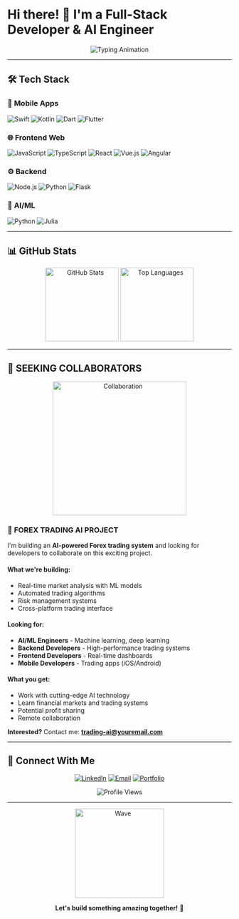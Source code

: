 # Hi there! 👋 I'm a Full-Stack Developer & AI Engineer

<div align="center">
  <img src="https://readme-typing-svg.herokuapp.com?font=Fira+Code&size=24&duration=3000&pause=1000&color=00D4FF&center=true&vCenter=true&width=500&lines=Full-Stack+Developer;AI%2FML+Engineer;Mobile+App+Developer" alt="Typing Animation"/>
</div>

---

## 🛠️ Tech Stack

### 📱 **Mobile Apps**
![Swift](https://img.shields.io/badge/Swift-FA7343?style=flat-square&logo=swift&logoColor=white)
![Kotlin](https://img.shields.io/badge/Kotlin-0095D5?style=flat-square&logo=kotlin&logoColor=white)
![Dart](https://img.shields.io/badge/Dart-0175C2?style=flat-square&logo=dart&logoColor=white)
![Flutter](https://img.shields.io/badge/Flutter-02569B?style=flat-square&logo=flutter&logoColor=white)

### 🌐 **Frontend Web**
![JavaScript](https://img.shields.io/badge/JavaScript-F7DF1E?style=flat-square&logo=javascript&logoColor=black)
![TypeScript](https://img.shields.io/badge/TypeScript-007ACC?style=flat-square&logo=typescript&logoColor=white)
![React](https://img.shields.io/badge/React-61DAFB?style=flat-square&logo=react&logoColor=black)
![Vue.js](https://img.shields.io/badge/Vue.js-4FC08D?style=flat-square&logo=vue.js&logoColor=white)
![Angular](https://img.shields.io/badge/Angular-DD0031?style=flat-square&logo=angular&logoColor=white)

### ⚙️ **Backend**
![Node.js](https://img.shields.io/badge/Node.js-339933?style=flat-square&logo=node.js&logoColor=white)
![Python](https://img.shields.io/badge/Python-3776AB?style=flat-square&logo=python&logoColor=white)
![Flask](https://img.shields.io/badge/Flask-000000?style=flat-square&logo=flask&logoColor=white)

### 🤖 **AI/ML**
![Python](https://img.shields.io/badge/Python-3776AB?style=flat-square&logo=python&logoColor=white)
![Julia](https://img.shields.io/badge/Julia-9558B2?style=flat-square&logo=julia&logoColor=white)

---

## 📊 GitHub Stats

<div align="center">
  <img src="https://github-readme-stats.vercel.app/api?username=yourusername&show_icons=true&theme=dark&hide_border=true" alt="GitHub Stats" height="165"/>
  <img src="https://github-readme-stats.vercel.app/api/top-langs/?username=yourusername&layout=compact&theme=dark&hide_border=true" alt="Top Languages" height="165"/>
</div>

---

## 🎯 **SEEKING COLLABORATORS**

<div align="center">
  <img src="https://media.giphy.com/media/3oKIPnAiaMCws8nOsE/giphy.gif" width="300" alt="Collaboration"/>
</div>

### 🚀 **FOREX TRADING AI PROJECT**

I'm building an **AI-powered Forex trading system** and looking for developers to collaborate on this exciting project.

#### **What we're building:**
- Real-time market analysis with ML models
- Automated trading algorithms
- Risk management systems
- Cross-platform trading interface

#### **Looking for:**
- **AI/ML Engineers** - Machine learning, deep learning
- **Backend Developers** - High-performance trading systems  
- **Frontend Developers** - Real-time dashboards
- **Mobile Developers** - Trading apps (iOS/Android)

#### **What you get:**
- Work with cutting-edge AI technology
- Learn financial markets and trading systems
- Potential profit sharing
- Remote collaboration

**Interested?** Contact me: **trading-ai@youremail.com**

---

## 🌟 Connect With Me

<div align="center">
  
[![LinkedIn](https://img.shields.io/badge/LinkedIn-0077B5?style=for-the-badge&logo=linkedin&logoColor=white)](https://linkedin.com/in/yourprofile)
[![Email](https://img.shields.io/badge/Email-D14836?style=for-the-badge&logo=gmail&logoColor=white)](mailto:your.email@gmail.com)
[![Portfolio](https://img.shields.io/badge/Portfolio-FF5722?style=for-the-badge&logo=google-chrome&logoColor=white)](https://yourportfolio.com)

![Profile Views](https://komarev.com/ghpvc/?username=yourusername&color=blue&style=flat-square)

</div>

---

<div align="center">
  <img src="https://media.giphy.com/media/LnQjpWaON8nhr21vNW/giphy.gif" width="200" alt="Wave"/>
  
  **Let's build something amazing together!** 🚀
</div>
